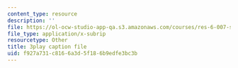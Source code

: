 ```yaml
---
content_type: resource
description: ''
file: https://ol-ocw-studio-app-qa.s3.amazonaws.com/courses/res-6-007-signals-and-systems-spring-2011/f927a731c8166a3d5f186b9edfe3bc3b_P3eLer1edx8.srt
file_type: application/x-subrip
resourcetype: Other
title: 3play caption file
uid: f927a731-c816-6a3d-5f18-6b9edfe3bc3b
---
```

